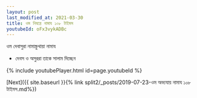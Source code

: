 ```yaml
---
layout: post
last_modified_at: 2021-03-30
title: ওম নিযন্ত্রে নামায ১০৮ টাইমস
youtubeId: oFx3vykADBc
---
```

 
 
 ওম দেবাসুরা নামাস্ক্রুথায়া নামায  
 
 -  দেবস ও অসুররা তাকে সালাম দিচ্ছেন 
 
  
 
  
 
 
 
 
 
 


{% include youtubePlayer.html id=page.youtubeId %}
 
[Next]({{ site.baseurl }}{% link  split2/_posts/2019-07-23-ওম অভ্যযায় নামায ১০৮ টাইমস.md%})
 
